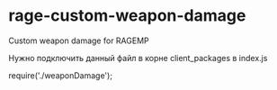 # rage-custom-weapon-damage
Custom weapon damage for RAGEMP

Нужно подключить данный файл в корне client_packages в index.js

require('./weaponDamage');
